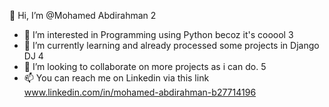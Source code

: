👋 Hi, I’m @Mohamed Abdirahman
2
- 👀 I’m interested in Programming using Python becoz it's cooool
3
- 🌱 I’m currently learning and already processed some projects in Django DJ
4
- 💞️ I’m looking to collaborate on more projects as i can do.
5
- 📫 You can reach me on Linkedin via this link www.linkedin.com/in/mohamed-abdirahman-b27714196
<!---
00252615212320/00252615212320 is a ✨ special ✨ repository because its `README.md` (this file) appears on your GitHub profile.
You can click the Preview link to take a look at your changes.
--->
